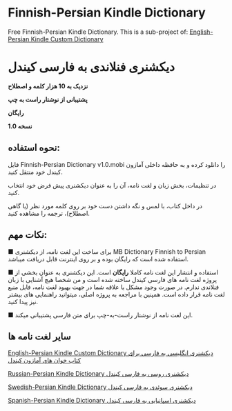 # Finnish-Persian Kindle Dictionary
Free Finnish-Persian Kindle Dictionary. This is a sub-project of: [English-Persian Kindle Custom Dictionary](https://github.com/hossein1376/English-Persian-Kindle-Custom-Dictionary)

# دیکشنری فنلاندی به فارسی کیندل
**نزدیک به 10 هزار کلمه و اصطلاح**

**پشتیبانی از نوشتار راست به چپ**

**رایگان**

**نسخه 1.0**

## نحوه استفاده:
فایل Finnish-Persian Dictionary v1.0.mobi را دانلود کرده و به حافظه داخلی آمازون کیندل خود منتقل کنید.

در تنظیمات، بخش زبان و لغت نامه، آن را به عنوان دیکشنری پیش فرض خود انتخاب کنید.

در داخل کتاب، با لمس و نگه داشتن دست خود بر روی کلمه مورد نظر (یا گاهی اصطلاح)، ترجمه را مشاهده کنید.

## نکات مهم:
■ برای ساخت این لغت نامه، از دیکشنری MB Dictionary Finnish to Persian استفاده شده است که رایگان بوده و بر روی اینترنت قابل دریافت میباشد.

■ استفاده و انتشار این لغت نامه کاملا **رایگان** است. این دیکشنری به عنوان بخشی از پروژه لغت نامه های فارسی کیندل ساخته شده است و من شخصا هیچ آشنایی با زبان فنلاندی ندارم.
در صورت وجود مشکل یا علاقه شما در جهت بهبود لغت نامه، فایل منبع لغت نامه قرار داده است. همپنین با مراجعه به پروژه اصلی، میتوانید راهنمایی های بیشتر نیز پیدا کنید.
 
■ این لغت نامه از نوشتار راست-به-چپ برای متن فارسی پشتیبانی میکند.

## سایر لغت نامه ها
[English-Persian Kindle Custom Dictionary دیکشنری انگلیسی به فارسی برای کتاب خوان های آمازون کیندل](https://github.com/hossein1376/English-Persian-Kindle-Custom-Dictionary)

[Russian-Persian Kindle Dictionary دیکشنری روسی به فارسی کیندل](https://github.com/hossein1376/Russian-Persian-Kindle-Dictionary)

[Swedish-Persian Kindle Dictionary دیکشنری سوئدی به فارسی کیندل](https://github.com/hossein1376/Swedish-Persian-Kindle-Dictionary)

[Spanish-Persian Kindle Dictionary دیکشنری اسپانیایی به فارسی کیندل](https://github.com/hossein1376/Spanish-Persian-Kindle-Dictionary)
